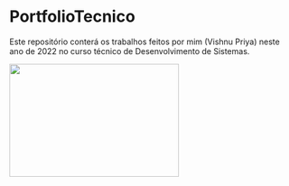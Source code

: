 # PortfolioTecnico
Este repositório conterá os trabalhos feitos por mim (Vishnu Priya) neste ano de 2022 no curso técnico de Desenvolvimento de Sistemas. 

<img src= "https://user-images.githubusercontent.com/102593327/176678287-118c49c2-126c-4dea-88dc-7dc2275b22ac.jpeg" width="300" height="200">





